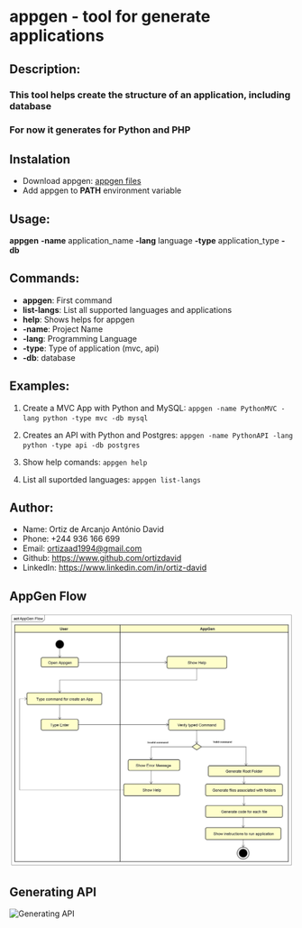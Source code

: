 # appgen - tool for generate applications

## Description:
### This tool helps create the structure of an application, including database
### For now it generates for Python and PHP


## Instalation

- Download appgen: [appgen files](https://github.com/ortizdavid/appgen-files)
- Add appgen to **PATH** environment variable


## Usage:

**appgen** **-name** application_name **-lang** language **-type** application_type **-db** <database>

##  Commands:
- **appgen**:     First command
- **list-langs**: List all supported languages and applications
- **help**:       Shows helps for appgen
- **-name**:      Project Name
- **-lang**:      Programming Language
- **-type**:      Type of application (mvc, api)
- **-db**:        database 

## Examples:

1. Create a MVC App with Python and MySQL:
    ``
    appgen -name PythonMVC -lang python -type mvc -db mysql 
    ``

2. Creates an API with Python and Postgres:
    ``
    appgen -name PythonAPI -lang python -type api -db postgres    
    `` 

3. Show help comands:
    ``
    appgen help 
    ``   

4. List all suportded languages:
    ``
    appgen list-langs 
    ``                                                      

## Author:
- Name:         Ortiz de Arcanjo António David
- Phone:        +244 936 166 699
- Email:        ortizaad1994@gmail.com
- Github:       https://www.github.com/ortizdavid
- LinkedIn:     https://www.linkedin.com/in/ortiz-david


## AppGen Flow

<img src="AppGen Flow.jpg">


## Generating API

![Generating API](Appgen-API.gif)

